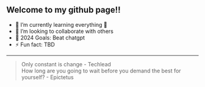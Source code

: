 ## Welcome to my github page!!

- 🌱 I’m currently learning everything 🤣
- 👯 I’m looking to collaborate with others
- 🥅 2024 Goals: Beat chatgpt
- ⚡ Fun fact: TBD

---

> Only constant is change - Techlead
> <br />
> How long are you going to wait before you demand the best for yourself? - Epictetus
